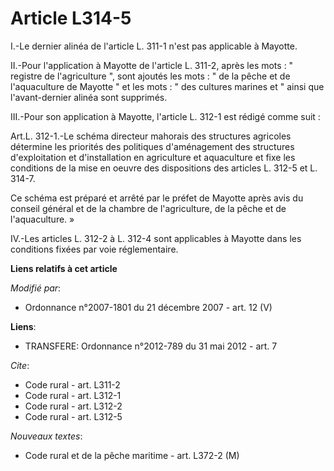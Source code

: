 # Article L314-5

I.-Le dernier alinéa de l'article L. 311-1 n'est pas applicable à Mayotte. 

II.-Pour l'application à Mayotte de l'article L. 311-2, après les mots : " registre de l'agriculture ", sont ajoutés les
mots : " de la pêche et de l'aquaculture de Mayotte " et les mots : " des cultures marines et " ainsi que l'avant-dernier
alinéa sont supprimés. 

III.-Pour son application à Mayotte, l'article L. 312-1 est rédigé comme suit : 

Art.L. 312-1.-Le schéma directeur mahorais des structures agricoles détermine les priorités des politiques d'aménagement des
structures d'exploitation et d'installation en agriculture et aquaculture et fixe les conditions de la mise en oeuvre des
dispositions des articles L. 312-5 et L. 314-7. 

Ce schéma est préparé et arrêté par le préfet de Mayotte après avis du conseil général et de la chambre de l'agriculture, de
la pêche et de l'aquaculture. » 

IV.-Les articles L. 312-2 à L. 312-4 sont applicables à Mayotte dans les conditions fixées par voie réglementaire.

**Liens relatifs à cet article**

_Modifié par_:

  - Ordonnance n°2007-1801 du 21 décembre 2007 - art. 12 (V)

**Liens**:

  - TRANSFERE: Ordonnance n°2012-789 du 31 mai 2012 - art. 7

_Cite_:

  - Code rural - art. L311-2
  - Code rural - art. L312-1
  - Code rural - art. L312-2
  - Code rural - art. L312-5

_Nouveaux textes_:

  - Code rural et de la pêche maritime - art. L372-2 (M)
